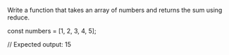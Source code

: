 Write a function that takes an array of numbers and returns the sum using reduce.

const numbers = [1, 2, 3, 4, 5];

// Expected output: 15
